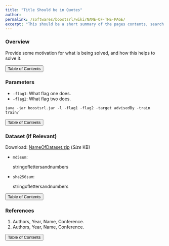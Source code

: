 ```yaml
---
title: "Title Should be in Quotes"
author: 
permalink: /softwares/boostsrl/wiki/NAME-OF-THE-PAGE/
excerpt: "This should be a short summary of the pages contents, search engines love these."
---
```


### Overview

Provide some motivation for what is being solved, and how this helps to solve it.

<button class="btn btn--primary btn--large" onclick="topOfPage()">Table of Contents</button>

### Parameters

* `-flag1`: What flag one does.
* `-flag2`: What flag two does.

`java -jar boostsrl.jar -l -flag1 -flag2 -target advisedBy -train train/`

<button class="btn btn--primary btn--large" onclick="topOfPage()">Table of Contents</button>

### Dataset (if Relevant)

Download: [NameOfDataset.zip](https://github.com/boost-starai/BoostSRL-Misc/blob/master/Datasets/.../....zip?raw=true) (*Size* KB)

* `md5sum`: 
  <p style="word-break: break-all;">stringoflettersandnumbers</p>

* `sha256sum`: 
  <p style="word-break: break-all;">stringoflettersandnumbers</p>

<button class="btn btn--primary btn--large" onclick="topOfPage()">Table of Contents</button>

### References

1. Authors, Year, Name, Conference.
2. Authors, Year, Name, Conference.

<button class="btn btn--primary btn--large" onclick="topOfPage()">Table of Contents</button>

<script>
function topOfPage() {
    $('html, body').animate({ scrollTop: 0 }, 'fast');
}
</script>

